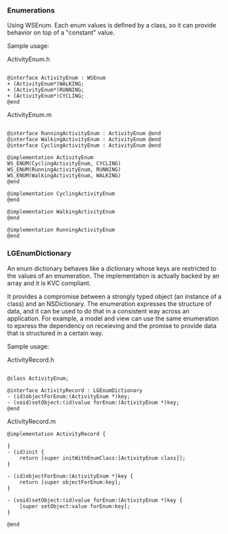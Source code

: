 ### Enumerations

Using WSEnum. Each enum values is defined by a class, so it can provide behavior on top of a "constant" value.

Sample usage:

ActivityEnum.h
<pre><code>
@interface ActivityEnum : WSEnum
+ (ActivityEnum*)WALKING;
+ (ActivityEnum*)RUNNING;
+ (ActivityEnum*)CYCLING; 
@end
</code></pre>
ActivityEnum.m
<pre><code>
@interface RunningActivityEnum : ActivityEnum @end
@interface WalkingActivityEnum : ActivityEnum @end
@interface CyclingActivityEnum : ActivityEnum @end

@implementation ActivityEnum
WS_ENUM(CyclingActivityEnum, CYCLING)
WS_ENUM(RunningActivityEnum, RUNNING)
WS_ENUM(WalkingActivityEnum, WALKING)
@end

@implementation CyclingActivityEnum
@end

@implementation WalkingActivityEnum
@end

@implementation RunningActivityEnum
@end
</code></pre>

### LGEnumDictionary

An enum dictionary behaves like a dictionary whose keys are restricted to the values of an enumeration. The implementation
is actually backed by an array and it is KVC compliant.

It provides a compromise between a strongly typed object (an instance of a class) and an NSDictionary. The enumeration
expresses the structure of data, and it can be used to do that in a consistent way across an application. For example,
a model and view can use the same enumeration to epxress the dependency on receieving and the promise to provide data
that is structured in a certain way.

Sample usage:

ActivityRecord.h
<pre><code>
@class ActivityEnum;

@interface ActivityRecord : LGEnumDictionary
- (id)objectForEnum:(ActivityEnum *)key;
- (void)setObject:(id)value forEnum:(ActivityEnum *)key;
@end
</code></pre>
ActivityRecord.m
<pre><code>@implementation ActivityRecord {

}
- (id)init {
    return [super initWithEnumClass:[ActivityEnum class]];
}

- (id)objectForEnum:(ActivityEnum *)key {
    return [super objectForEnum:key];
}

- (void)setObject:(id)value forEnum:(ActivityEnum *)key {
    [super setObject:value forEnum:key];
}

@end
</code></pre>

